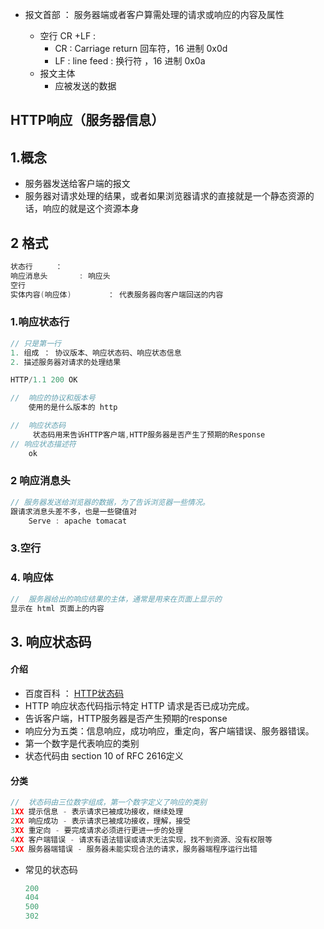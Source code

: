*   报文首部 ： 服务器端或者客户算需处理的请求或响应的内容及属性

    *   空行 CR +LF : 
        *   CR : Carriage return 回车符，16 进制 0x0d 
        *   LF : line feed :  换行符  ，16 进制 0x0a
    *   报文主体
        *   应被发送的数据






## HTTP响应（服务器信息）

## 1.概念

*   服务器发送给客户端的报文
*   服务器对请求处理的结果，或者如果浏览器请求的直接就是一个静态资源的话，响应的就是这个资源本身 

## 2 格式

```go
状态行		：
响应消息头		: 响应头
空行
实体内容(响应体)		 ： 代表服务器向客户端回送的内容
```

### 1.响应状态行

```go
// 只是第一行
1. 组成 ： 协议版本、响应状态码、响应状态信息 
2. 描述服务器对请求的处理结果

HTTP/1.1 200 OK 

//  响应的协议和版本号
	使用的是什么版本的 http

//  响应状态码
	 状态码用来告诉HTTP客户端,HTTP服务器是否产生了预期的Response
// 响应状态描述符
	ok
```



### 2  响应消息头

```js
// 服务器发送给浏览器的数据，为了告诉浏览器一些情况。
跟请求消息头差不多，也是一些键值对
	Serve : apache tomacat
```


### 3.空行

### 4. 响应体

```js
//  服务器给出的响应结果的主体，通常是用来在页面上显示的 
显示在 html 页面上的内容
```



## 3. 响应状态码

#### 介绍

*    百度百科 ： [HTTP状态码](https://baike.baidu.com/item/HTTP%E7%8A%B6%E6%80%81%E7%A0%81/5053660)
*    HTTP 响应状态代码指示特定 HTTP 请求是否已成功完成。
*    告诉客户端，HTTP服务器是否产生预期的response
*    响应分为五类：信息响应，成功响应，重定向，客户端错误、服务器错误。
*    第一个数字是代表响应的类别
*    状态代码由 section 10 of RFC 2616定义

#### 分类 

```js
//  状态码由三位数字组成，第一个数字定义了响应的类别
1XX 提示信息 - 表示请求已被成功接收，继续处理
2XX 响应成功 - 表示请求已被成功接收，理解，接受
3XX 重定向 - 要完成请求必须进行更进一步的处理
4XX 客户端错误 - 请求有语法错误或请求无法实现，找不到资源、没有权限等
5XX 服务器端错误 - 服务器未能实现合法的请求，服务器端程序运行出错
```

*   常见的状态码

    ```go
    200
    404
    500
    302
    ```

    